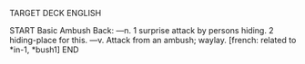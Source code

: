 TARGET DECK
ENGLISH

START
Basic
Ambush
Back: —n. 1 surprise attack by persons hiding. 2 hiding-place for this. —v. Attack from an ambush; waylay. [french: related to *in-1, *bush1]
END
